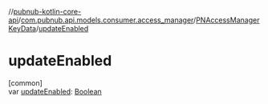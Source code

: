 //[pubnub-kotlin-core-api](../../../index.md)/[com.pubnub.api.models.consumer.access_manager](../index.md)/[PNAccessManagerKeyData](index.md)/[updateEnabled](update-enabled.md)

# updateEnabled

[common]\
var [updateEnabled](update-enabled.md): [Boolean](https://kotlinlang.org/api/core/kotlin-stdlib/kotlin/-boolean/index.html)
